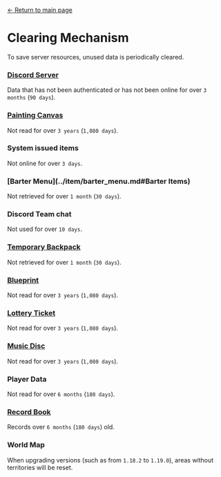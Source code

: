 [← Return to main page](../)
# Clearing Mechanism
To save server resources, unused data is periodically cleared.

### [Discord Server](discord_server.md)
Data that has not been authenticated or has not been online for over `3 months` (`90 days`).

### [Painting Canvas](../item/draw_map.md)
Not read for over `3 years` (`1,080 days`).

### System issued items
Not online for over `3 days`.

### [Barter Menu](../item/barter_menu.md#Barter Items)
Not retrieved for over `1 month` (`30 days`).

### Discord Team chat
Not used for over `10 days`.

### [Temporary Backpack](cat_bowl.md)
Not retrieved for over `1 month` (`30 days`).

### [Blueprint](../item/build_blueprint.md)
Not read for over `3 years` (`1,080 days`).

### [Lottery Ticket](../item/lottery_ticket.md)
Not read for over `3 years` (`1,080 days`).

### [Music Disc](../item/music_box.md)
Not read for over `3 years` (`1,080 days`).

### Player Data
Not read for over `6 months` (`180 days`).

### [Record Book](../item/logger_menu.md)
Records over `6 months` (`180 days`) old.

### World Map
When upgrading versions (such as from `1.18.2` to `1.19.0`), areas without territories will be reset.
